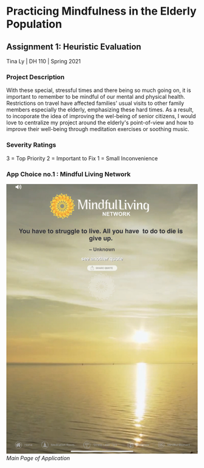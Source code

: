 # Practicing Mindfulness in the Elderly Population

## Assignment 1: Heuristic Evaluation

Tina Ly | DH 110 | Spring 2021

### Project Description

With these special, stressful times and there being so much going on, it is important to remember to be mindful of our mental and physical health. Restrictions on travel have affected families' usual visits to other family members especially the elderly, emphasizing these hard times. As a result, to incoporate the idea of improving the wel-being of senior citizens, I would love to centralize my project around the elderly's point-of-view and how to improve their well-being through meditation exercises or soothing music. 

### Severity Ratings

3 = Top Priority
2  = Important to Fix
1 = Small Inconvenience


### App Choice no.1 : Mindful Living Network

![mindful living network homepage](mindful.jpeg)
*Main Page of Application*


